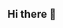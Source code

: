 ## Hi there 👋

<!--
**sicube/SICUBE** is a ✨ _special_ ✨ repository because its `README.md` (this file) appears on your GitHub profile.

Here are some ideas to get you started:

- 🔭 I’m currently working on ...UV DLP projector controller
- 🌱 I’m currently learning ...  C++
- 👯 I’m looking to collaborate on ...develop on new UV DLP projector for 3D printer
- 🤔 I’m looking for help with ...
- 💬 Ask me about ... UV DLP projector communication protocoal
- 📫 How to reach me: ... https://sicubeshop.com
- 😄 Pronouns: ...
- ⚡ Fun fact: ...
-->
